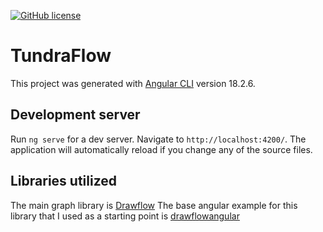 [![GitHub license](https://img.shields.io/github/license/LifelongTundra/TundraFlow)](https://github.com/LifelongTundra/TundraFlow/blob/master/LICENSE)
# TundraFlow

This project was generated with [Angular CLI](https://github.com/angular/angular-cli) version 18.2.6.

## Development server

Run `ng serve` for a dev server. Navigate to `http://localhost:4200/`. The application will automatically reload if you change any of the source files.

## Libraries utilized

The main graph library is [Drawflow](https://github.com/jerosoler/Drawflow)
The base angular example for this library that I used as a starting point is [drawflowangular](https://github.com/lucasguarasp/drawflowangular)
